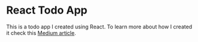 # React Todo App

This is a todo app I created using React.
To learn more about how I created it check this [Medium article](#).
